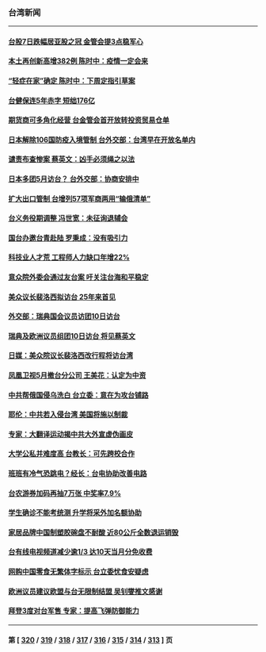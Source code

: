 ### 台湾新闻
---
#### [台股7日跌幅居亚股之冠 金管会提3点稳军心](../../pages/ncid1349361/n13702259.md) 
#### [本土再创新高增382例 陈时中：疫情一定会来](../../pages/ncid1349361/n13702212.md) 
#### [“轻症在家”确定 陈时中：下周定指引草案](../../pages/ncid1349361/n13702215.md) 
#### [台健保连5年赤字 短绌176亿](../../pages/ncid1349361/n13702217.md) 
#### [期货商可多角化经营 台金管会首开放转投资贸易仓单](../../pages/ncid1349361/n13702133.md) 
#### [日本解除106国防疫入境管制 台外交部：台湾早在开放名单内](../../pages/ncid1349361/n13702230.md) 
#### [谴责布查惨案 蔡英文：凶手必须绳之以法](../../pages/ncid1349361/n13702024.md) 
#### [日本多团5月访台？ 台外交部：协商安排中](../../pages/ncid1349361/n13702026.md) 
#### [扩大出口管制 台增列57项军商两用“输俄清单”](../../pages/ncid1349361/n13702029.md) 
#### [台义务役期调整 冯世宽：未征询退辅会](../../pages/ncid1349361/n13702069.md) 
#### [国台办邀台青赴陆 罗秉成：没有吸引力](../../pages/ncid1349361/n13702072.md) 
#### [科技业人才荒 工程师人力缺口年增22%](../../pages/ncid1349361/n13701815.md) 
#### [意众院外委会通过友台案 吁关注台海和平稳定](../../pages/ncid1349361/n13702123.md) 
#### [美众议长裴洛西拟访台 25年来首见](../../pages/ncid1349361/n13702103.md) 
#### [外交部：瑞典国会议员访团10日访台](../../pages/ncid1349361/n13701995.md) 
#### [瑞典及欧洲议员组团10日访台 将见蔡英文](../../pages/ncid1349361/n13701323.md) 
#### [日媒：美众院议长裴洛西改行程将访台湾](../../pages/ncid1349361/n13701040.md) 
#### [凤凰卫视5月撤台分公司 王美花：认定为中资](../../pages/ncid1349361/n13699794.md) 
#### [中共帮俄国侵乌洗白 台立委：意在为攻台铺路](../../pages/ncid1349361/n13699778.md) 
#### [耶伦：中共若入侵台湾 美国将施以制裁](../../pages/ncid1349361/n13700244.md) 
#### [专家：大翻译运动揭中共大外宣虚伪画皮](../../pages/ncid1349361/n13699999.md) 
#### [大学公私并难度高 台教长：可先跨校合作](../../pages/ncid1349361/n13699914.md) 
#### [班班有冷气恐跳电？经长：台电协助改善电路](../../pages/ncid1349361/n13699918.md) 
#### [台农游券加码再抽7万张 中奖率7.9%](../../pages/ncid1349361/n13699933.md) 
#### [学生确诊不能考统测 升学将采外加名额协助](../../pages/ncid1349361/n13699921.md) 
#### [家居品牌中国制塑胶碗盘不耐酸 近80公斤全数退运销毁](../../pages/ncid1349361/n13699926.md) 
#### [台有线电视频道减少逾1/3 达10天当月分免收费](../../pages/ncid1349361/n13699928.md) 
#### [网购中国零食无繁体字标示 台立委忧食安疑虑](../../pages/ncid1349361/n13699923.md) 
#### [欧洲议员建议欧盟与台无限制结盟 吴钊燮推文感谢](../../pages/ncid1349361/n13699797.md) 
#### [拜登3度对台军售 专家：提高飞弹防御能力](../../pages/ncid1349361/n13699837.md) 

---
#### 第 [ [320](./320.md) / [319](./319.md) / [318](./318.md) / [317](./317.md) / [316](./316.md) / [315](./315.md) / [314](./314.md) / [313](./313.md) ] 页
